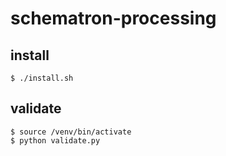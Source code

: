 # schematron-processing

## install

    $ ./install.sh
    
## validate

    $ source /venv/bin/activate
    $ python validate.py

